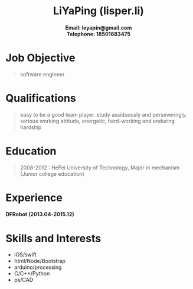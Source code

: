 
<div style="text-align:center"> 
<h1>LiYaPing (lisper.li)</h1>
<h4>Email: leyapin@gmail.com<br>
Telephone: 18501683475</h4>
</div>

# Job Objective
> software engineer

# Qualifications
> easy to be a good team player.
> study assiduously and perseveringly.
> serious working attitude, energetic, hard-working and enduring hardship

# Education
> 2008-2012 : HeFei University of Technology, Major in mechanism (Junior college education)

# Experience
#### DFRobot (2013.04-2015.12)

# Skills and Interests
- iOS/swift
- html/Node/Bootstrap
- arduino/processing
- C/C++/Python
- ps/CAD

